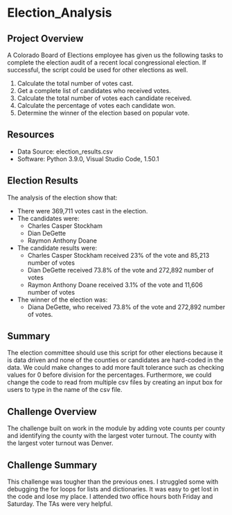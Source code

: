 # Election_Analysis

## Project Overview
A Colorado Board of Elections employee has given us the following tasks to complete the election audit of a recent local congressional election. If successful, the script could be used for other elections as well.

1. Calculate the total number of votes cast.
2. Get a complete list of candidates who received votes.
3. Calculate the total number of votes each candidate received.
4. Calculate the percentage of votes each candidate won.
5. Determine the winner of the election based on popular vote.

## Resources
- Data Source: election_results.csv
- Software: Python 3.9.0, Visual Studio Code, 1.50.1

## Election Results
The analysis of the election show that:
- There were 369,711 votes cast in the election.
- The candidates were:
    - Charles Casper Stockham
    - Dian DeGette
    - Raymon Anthony Doane
- The candidate results were:
    - Charles Casper Stockham received 23% of the vote and 85,213 number of votes
    - Dian DeGette received 73.8% of the vote and 272,892 number of votes
    - Raymon Anthony Doane received 3.1% of the vote and 11,606 number of votes
- The winner of the election was:
    - Diana DeGette, who received 73.8% of the vote and 272,892 number of votes.

## Summary    
The election committee should use this script for other elections because it is data driven and none of the counties or candidates are hard-coded in the data. We could make changes to add more fault tolerance such as checking values for 0 before division for the percentages. Furthermore, we could change the code to read from multiple csv files by creating an input box for users to type in the name of the csv file.

## Challenge Overview
The challenge built on work in the module by adding vote counts per county and identifying the county with the largest voter turnout. The county with the largest voter turnout was Denver.
## Challenge Summary
This challenge was tougher than the previous ones. I struggled some with debugging the for loops for lists and dictionaries. It was easy to get lost in the code and lose my place. I attended two office hours both Friday and Saturday. The TAs were very helpful.    
